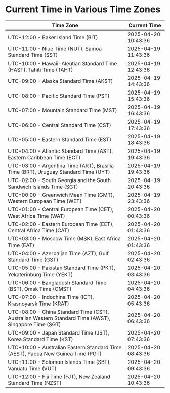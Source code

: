 # Current Time in Various Time Zones

| Time Zone | Current Time |
|-----------|--------------|
| UTC-12:00 - Baker Island Time (BIT) | 2025-04-20 10:43:36 |
| UTC-11:00 - Niue Time (NUT), Samoa Standard Time (SST) | 2025-04-19 11:43:36 |
| UTC-10:00 - Hawaii-Aleutian Standard Time (HAST), Tahiti Time (TAHT) | 2025-04-19 12:43:36 |
| UTC-09:00 - Alaska Standard Time (AKST) | 2025-04-19 14:43:36 |
| UTC-08:00 - Pacific Standard Time (PST) | 2025-04-19 15:43:36 |
| UTC-07:00 - Mountain Standard Time (MST) | 2025-04-19 16:43:36 |
| UTC-06:00 - Central Standard Time (CST) | 2025-04-19 17:43:36 |
| UTC-05:00 - Eastern Standard Time (EST) | 2025-04-19 18:43:36 |
| UTC-04:00 - Atlantic Standard Time (AST), Eastern Caribbean Time (ECT) | 2025-04-19 19:43:36 |
| UTC-03:00 - Argentina Time (ART), Brasília Time (BRT), Uruguay Standard Time (UYT) | 2025-04-19 19:43:36 |
| UTC-02:00 - South Georgia and the South Sandwich Islands Time (SGT) | 2025-04-19 20:43:36 |
| UTC±00:00 - Greenwich Mean Time (GMT), Western European Time (WET) | 2025-04-19 23:43:36 |
| UTC+01:00 - Central European Time (CET), West Africa Time (WAT) | 2025-04-20 00:43:36 |
| UTC+02:00 - Eastern European Time (EET), Central Africa Time (CAT) | 2025-04-20 01:43:36 |
| UTC+03:00 - Moscow Time (MSK), East Africa Time (EAT) | 2025-04-20 01:43:36 |
| UTC+04:00 - Azerbaijan Time (AZT), Gulf Standard Time (GST) | 2025-04-20 02:43:36 |
| UTC+05:00 - Pakistan Standard Time (PKT), Yekaterinburg Time (YEKT) | 2025-04-20 03:43:36 |
| UTC+06:00 - Bangladesh Standard Time (BST), Omsk Time (OMST) | 2025-04-20 04:43:36 |
| UTC+07:00 - Indochina Time (ICT), Krasnoyarsk Time (KRAT) | 2025-04-20 05:43:36 |
| UTC+08:00 - China Standard Time (CST), Australian Western Standard Time (AWST), Singapore Time (SGT) | 2025-04-20 06:43:36 |
| UTC+09:00 - Japan Standard Time (JST), Korea Standard Time (KST) | 2025-04-20 07:43:36 |
| UTC+10:00 - Australian Eastern Standard Time (AEST), Papua New Guinea Time (PGT) | 2025-04-20 08:43:36 |
| UTC+11:00 - Solomon Islands Time (SBT), Vanuatu Time (VUT) | 2025-04-20 09:43:36 |
| UTC+12:00 - Fiji Time (FJT), New Zealand Standard Time (NZST) | 2025-04-20 10:43:36 |
